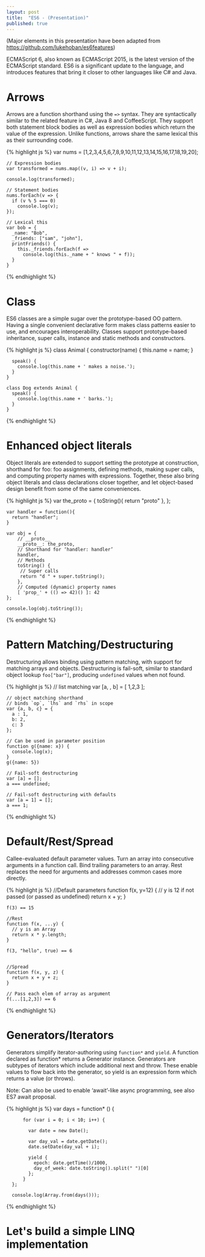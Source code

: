 ```yaml
---
layout: post
title:  "ES6 - (Presentation)"
published: true
---
```


(Major elements in this presentation have been adapted from https://github.com/lukehoban/es6features)

ECMAScript 6, also known as ECMAScript 2015, is the latest version of the ECMAScript standard. ES6 is a significant update to the language, and introduces features that bring it closer to other languages like C# and Java.

# Arrows
Arrows are a function shorthand using the `=>` syntax. They are syntactically similar to the related feature in C#, Java 8 and CoffeeScript. They support both statement block bodies as well as expression bodies which return the value of the expression. Unlike functions, arrows share the same lexical this as their surrounding code.

{% highlight js %}
    var nums = [1,2,3,4,5,6,7,8,9,10,11,12,13,14,15,16,17,18,19,20];
    
    // Expression bodies
    var transformed = nums.map((v, i) => v + i);
    
    console.log(transformed);
    
    // Statement bodies
    nums.forEach(v => {
      if (v % 5 === 0)
        console.log(v);
    });
    
    // Lexical this
    var bob = {
      _name: "Bob",
      _friends: ["sam", "john"],
      printFriends() {
        this._friends.forEach(f =>
          console.log(this._name + " knows " + f));
      }
    }
{% endhighlight %}

# Class
ES6 classes are a simple sugar over the prototype-based OO pattern. Having a single convenient declarative form makes class patterns easier to use, and encourages interoperability. Classes support prototype-based inheritance, super calls, instance and static methods and constructors.

{% highlight js %}
    class Animal {
      constructor(name) {
        this.name = name;
      }
    
      speak() {
        console.log(this.name + ' makes a noise.');
      }
    }
    
    class Dog extends Animal {
      speak() {
        console.log(this.name + ' barks.');
      }
    }
{% endhighlight %}

# Enhanced object literals
Object literals are extended to support setting the prototype at construction, shorthand for foo: foo assignments, defining methods, making super calls, and computing property names with expressions. Together, these also bring object literals and class declarations closer together, and let object-based design benefit from some of the same conveniences.

{% highlight js %}
    var the_proto = {
      toString(){
        return "proto"
      },
    };
    
    var handler = function(){
      return "handler";
    }
    
    var obj = {
        // __proto__
        __proto__: the_proto,
        // Shorthand for ‘handler: handler’
        handler,
        // Methods
        toString() {
         // Super calls
         return "d " + super.toString();
        },
        // Computed (dynamic) property names
        [ 'prop_' + (() => 42)() ]: 42
    };
    
    console.log(obj.toString());
{% endhighlight %}

# Pattern Matching/Destructuring
Destructuring allows binding using pattern matching, with support for matching arrays and objects. Destructuring is fail-soft, similar to standard object lookup `foo["bar"]`, producing `undefined` values when not found.

{% highlight js %}
    // list matching
    var [a, , b] = [
      1,2,3
    ];
    
    // object matching shorthand
    // binds `op`, `lhs` and `rhs` in scope
    var {a, b, c} = {
      a : 1,
      b: 2,
      c: 3
    };
    
    // Can be used in parameter position
    function g({name: x}) {
      console.log(x);
    }
    g({name: 5})
    
    // Fail-soft destructuring
    var [a] = [];
    a === undefined;
    
    // Fail-soft destructuring with defaults
    var [a = 1] = [];
    a === 1;
{% endhighlight %}

# Default/Rest/Spread
Callee-evaluated default parameter values. Turn an array into consecutive arguments in a function call. Bind trailing parameters to an array. Rest replaces the need for arguments and addresses common cases more directly.

{% highlight js %}
    //Default parameters
    function f(x, y=12) {
      // y is 12 if not passed (or passed as undefined)
      return x + y;
    }
    
    f(3) == 15
    
    //Rest
    function f(x, ...y) {
      // y is an Array
      return x * y.length;
    }
    
    f(3, "hello", true) == 6
    
    
    //Spread
    function f(x, y, z) {
      return x + y + z;
    }
    
    // Pass each elem of array as argument
    f(...[1,2,3]) == 6
{% endhighlight %}

# Generators/Iterators
Generators simplify iterator-authoring using `function*` and `yield`. A function declared as function* returns a Generator instance. Generators are subtypes of iterators which include additional next and throw. These enable values to flow back into the generator, so yield is an expression form which returns a value (or throws).

Note: Can also be used to enable ‘await’-like async programming, see also ES7 await proposal.

{% highlight js %}
      var days = function* () {
      
          for (var i = 0; i < 10; i++) {
      
            var date = new Date();
      
            var day_val = date.getDate();
            date.setDate(day_val + i);
      
            yield {
              epoch: date.getTime()/1000,
              day_of_week: date.toString().split(" ")[0]
            };
          }
      };
      
      console.log(Array.from(days()));
{% endhighlight %}

# Let's build a simple LINQ implementation

<script src="https://gist.github.com/kooldave98/694da984f8a811b5fe4f6418d0ff1ae2.js"></script>
